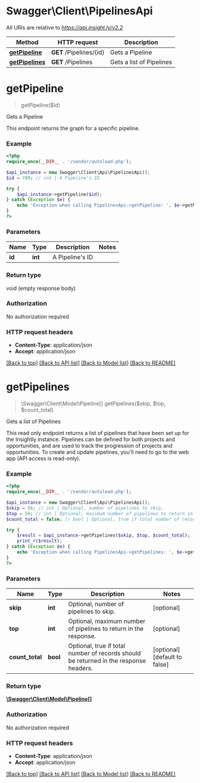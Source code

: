 # Swagger\Client\PipelinesApi

All URIs are relative to *https://api.insight.ly/v2.2*

Method | HTTP request | Description
------------- | ------------- | -------------
[**getPipeline**](PipelinesApi.md#getPipeline) | **GET** /Pipelines/{id} | Gets a Pipeline
[**getPipelines**](PipelinesApi.md#getPipelines) | **GET** /Pipelines | Gets a list of Pipelines


# **getPipeline**
> getPipeline($id)

Gets a Pipeline

This endpoint returns the graph for a specific pipeline.

### Example
```php
<?php
require_once(__DIR__ . '/vendor/autoload.php');

$api_instance = new Swagger\Client\Api\PipelinesApi();
$id = 789; // int | A Pipeline's ID

try {
    $api_instance->getPipeline($id);
} catch (Exception $e) {
    echo 'Exception when calling PipelinesApi->getPipeline: ', $e->getMessage(), PHP_EOL;
}
?>
```

### Parameters

Name | Type | Description  | Notes
------------- | ------------- | ------------- | -------------
 **id** | **int**| A Pipeline&#39;s ID |

### Return type

void (empty response body)

### Authorization

No authorization required

### HTTP request headers

 - **Content-Type**: application/json
 - **Accept**: application/json

[[Back to top]](#) [[Back to API list]](../../README.md#documentation-for-api-endpoints) [[Back to Model list]](../../README.md#documentation-for-models) [[Back to README]](../../README.md)

# **getPipelines**
> \Swagger\Client\Model\Pipeline[] getPipelines($skip, $top, $count_total)

Gets a list of Pipelines

This read only endpoint returns a list of pipelines that have been set up for the Insightly instance.            Pipelines can be defined for both projects and opportunities, and are used to track the progression of projects and opportunities.            To create and update pipelines, you'll need to go to the web app (API access is read-only).

### Example
```php
<?php
require_once(__DIR__ . '/vendor/autoload.php');

$api_instance = new Swagger\Client\Api\PipelinesApi();
$skip = 56; // int | Optional, number of pipelines to skip.
$top = 56; // int | Optional, maximum number of pipelines to return in the response.
$count_total = false; // bool | Optional, true if total number of records should be returned in the response headers.

try {
    $result = $api_instance->getPipelines($skip, $top, $count_total);
    print_r($result);
} catch (Exception $e) {
    echo 'Exception when calling PipelinesApi->getPipelines: ', $e->getMessage(), PHP_EOL;
}
?>
```

### Parameters

Name | Type | Description  | Notes
------------- | ------------- | ------------- | -------------
 **skip** | **int**| Optional, number of pipelines to skip. | [optional]
 **top** | **int**| Optional, maximum number of pipelines to return in the response. | [optional]
 **count_total** | **bool**| Optional, true if total number of records should be returned in the response headers. | [optional] [default to false]

### Return type

[**\Swagger\Client\Model\Pipeline[]**](../Model/Pipeline.md)

### Authorization

No authorization required

### HTTP request headers

 - **Content-Type**: application/json
 - **Accept**: application/json

[[Back to top]](#) [[Back to API list]](../../README.md#documentation-for-api-endpoints) [[Back to Model list]](../../README.md#documentation-for-models) [[Back to README]](../../README.md)

